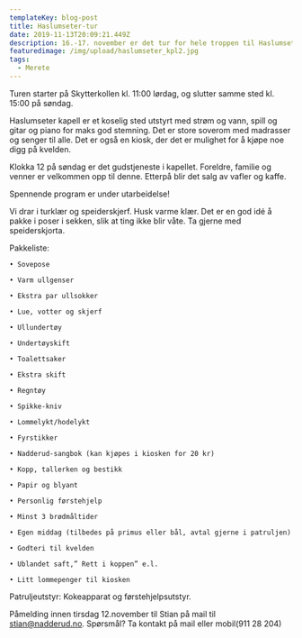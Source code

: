 ```yaml
---
templateKey: blog-post
title: Haslumseter-tur
date: 2019-11-13T20:09:21.449Z
description: 16.-17. november er det tur for hele troppen til Haslumseter kapell!
featuredimage: /img/upload/haslumseter_kpl2.jpg
tags:
  - Merete
---
```

Turen starter på Skytterkollen kl. 11:00 lørdag, og slutter samme sted kl. 15:00 på søndag.

Haslumseter kapell er et koselig sted utstyrt med strøm og vann, spill og gitar og piano for maks god stemning. Det er store soverom med madrasser og senger til alle. Det er også en kiosk, der det er mulighet for å kjøpe noe digg på kvelden. 

Klokka 12 på søndag er det gudstjeneste i kapellet. Foreldre, familie og venner er velkommen opp til denne. Etterpå blir det salg av vafler og kaffe. 

Spennende program er under utarbeidelse!

Vi drar i turklær og speiderskjerf. Husk varme klær. Det er en god idé å pakke i poser i sekken, slik at ting ikke blir våte. Ta gjerne med speiderskjorta.

Pakkeliste: 

	• Sovepose

	• Varm ullgenser

	• Ekstra par ullsokker

	• Lue, votter og skjerf

	• Ullundertøy

	• Undertøyskift

	• Toalettsaker

	• Ekstra skift

	• Regntøy

	• Spikke-kniv

	• Lommelykt/hodelykt

	• Fyrstikker

	• Nadderud-sangbok (kan kjøpes i kiosken for 20 kr)

	• Kopp, tallerken og bestikk

	• Papir og blyant

	• Personlig førstehjelp

	• Minst 3 brødmåltider

	• Egen middag (tilbedes på primus eller bål, avtal gjerne i patruljen)

	• Godteri til kvelden

	• Ublandet saft,” Rett i koppen” e.l.

	• Litt lommepenger til kiosken

Patruljeutstyr: Kokeapparat og førstehjelpsutstyr. 



Påmelding innen tirsdag 12.november til Stian på mail til stian@nadderud.no. Spørsmål? Ta kontakt på mail eller mobil(911 28 204)
